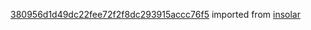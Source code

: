 [380956d1d49dc22fee72f2f8dc293915accc76f5](https://github.com/insolar/insolar/commit/380956d1d49dc22fee72f2f8dc293915accc76f5) imported from [insolar](https://github.com/insolar/insolar)
